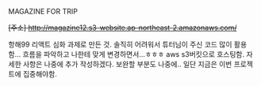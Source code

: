 MAGAZINE FOR TRIP

~~[주소] http://magazine12.s3-website.ap-northeast-2.amazonaws.com/~~

항해99 리액트 심화 과제로 만든 것. 솔직히 어려워서 튜터님이 주신 코드 많이 활용함... 흐름을 파악하고 나한테 맞게 변경하면서...ㅎㅎㅎ
aws s3버킷으로 호스팅함.
자세한 사항은 나중에 추가 작성하겠다. 보완할 부분도 나중에.. 일단 지금은 이번 프로젝트에 집중해야함.
